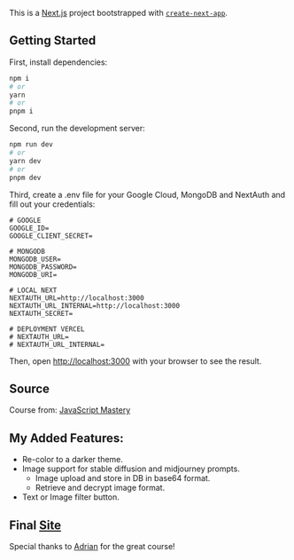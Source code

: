 This is a [Next.js](https://nextjs.org/) project bootstrapped with [`create-next-app`](https://github.com/vercel/next.js/tree/canary/packages/create-next-app).

## Getting Started

First, install dependencies:

```bash
npm i
# or
yarn
# or
pnpm i
```

Second, run the development server:

```bash
npm run dev
# or
yarn dev
# or
pnpm dev
```

Third, create a .env file for your Google Cloud, MongoDB and NextAuth and fill out your credentials:

```
# GOOGLE 
GOOGLE_ID=
GOOGLE_CLIENT_SECRET=

# MONGODB 
MONGODB_USER=
MONGODB_PASSWORD=
MONGODB_URI=

# LOCAL NEXT
NEXTAUTH_URL=http://localhost:3000
NEXTAUTH_URL_INTERNAL=http://localhost:3000
NEXTAUTH_SECRET=

# DEPLOYMENT VERCEL
# NEXTAUTH_URL=
# NEXTAUTH_URL_INTERNAL=  
```

Then, open [http://localhost:3000](http://localhost:3000) with your browser to see the result.

## Source

Course from: [JavaScript Mastery](https://www.youtube.com/watch?v=wm5gMKuwSYk&t=11502s&ab_channel=JavaScriptMastery)


## My Added Features:

- Re-color to a darker theme.
- Image support for stable diffusion and midjourney prompts.
    - Image upload and store in DB in base64 format.
    - Retrieve and decrypt image format.
- Text or Image filter button.



## Final [Site](https://promptopia-next-js-course.vercel.app)


Special thanks to [Adrian](https://github.com/adrianhajdin) for the great course!
